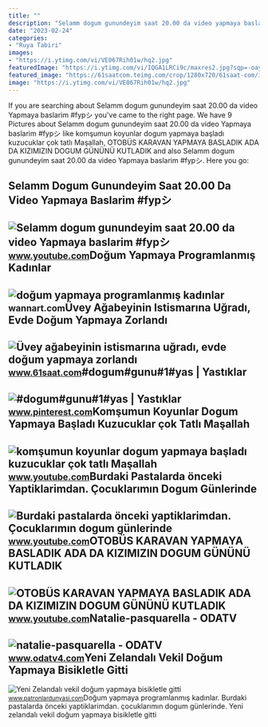 ```yaml
---
title: ""
description: "Selamm dogum gunundeyim saat 20.00 da video yapmaya baslarim #fypシ"
date: "2023-02-24"
categories:
- "Ruya Tabiri"
images:
- "https://i.ytimg.com/vi/VE067Rih01w/hq2.jpg"
featuredImage: "https://i.ytimg.com/vi/IQGA1LRCi9c/maxres2.jpg?sqp=-oaymwEoCIAKENAF8quKqQMcGADwAQH4Ac4FgAKACooCDAgAEAEYZSBNKDwwDw==&amp;rs=AOn4CLCYfRYQ6-YBf712MkIQnVD5FsmUYg"
featured_image: "https://61saatcom.teimg.com/crop/1280x720/61saat-com/images/haberler/2021/03/uvey_agabeyinin_istismarina_ugradi_evde_dogum_yapmaya_zorlandi_h857232_901b8.jpg"
image: "https://i.ytimg.com/vi/VE067Rih01w/hq2.jpg"
---
```


If you are searching about Selamm dogum gunundeyim saat 20.00 da video Yapmaya baslarim #fypシ you've came to the right page. We have 9 Pictures about Selamm dogum gunundeyim saat 20.00 da video Yapmaya baslarim #fypシ like komşumun koyunlar dogum yapmaya başladı kuzucuklar çok tatlı Maşallah, OTOBÜS KARAVAN YAPMAYA BASLADIK ADA DA KIZIMIZIN DOGUM GÜNÜNÜ KUTLADIK and also Selamm dogum gunundeyim saat 20.00 da video Yapmaya baslarim #fypシ. Here you go:

Selamm Dogum Gunundeyim Saat 20.00 Da Video Yapmaya Baslarim #fypシ
------------------------------------------------------------------

 ![Selamm dogum gunundeyim saat 20.00 da video Yapmaya baslarim #fypシ](https://i.ytimg.com/vi/IQGA1LRCi9c/maxres2.jpg?sqp=-oaymwEoCIAKENAF8quKqQMcGADwAQH4Ac4FgAKACooCDAgAEAEYZSBNKDwwDw==&rs=AOn4CLCYfRYQ6-YBf712MkIQnVD5FsmUYg) <small>www.youtube.com</small>Doğum Yapmaya Programlanmış Kadınlar
------------------------------------

 ![doğum yapmaya programlanmış kadınlar](https://cdn.wannart.com/production/post/dogum-yapmaya-programlanmis-kadinlar-KfEv3.jpg) <small>wannart.com</small>Üvey Ağabeyinin Istismarına Uğradı, Evde Doğum Yapmaya Zorlandı
---------------------------------------------------------------

 ![Üvey ağabeyinin istismarına uğradı, evde doğum yapmaya zorlandı](https://61saatcom.teimg.com/crop/1280x720/61saat-com/images/haberler/2021/03/uvey_agabeyinin_istismarina_ugradi_evde_dogum_yapmaya_zorlandi_h857232_901b8.jpg) <small>www.61saat.com</small>\#dogum#gunu#1#yas | Yastıklar
------------------------------

 ![#dogum#gunu#1#yas | Yastıklar](https://i.pinimg.com/originals/96/46/64/96466403abf18d2d19b37bc1c53a2f6c.jpg) <small>www.pinterest.com</small>Komşumun Koyunlar Dogum Yapmaya Başladı Kuzucuklar çok Tatlı Maşallah
---------------------------------------------------------------------

 ![komşumun koyunlar dogum yapmaya başladı kuzucuklar çok tatlı Maşallah](https://i.ytimg.com/vi/Q5Z_HHIaLiA/maxresdefault.jpg) <small>www.youtube.com</small>Burdaki Pastalarda önceki Yaptiklarimdan. Çocuklarımın Dogum Günlerinde
-----------------------------------------------------------------------

 ![Burdaki pastalarda önceki yaptiklarimdan. Çocuklarımın dogum günlerinde](https://i.ytimg.com/vi/VE067Rih01w/hq2.jpg) <small>www.youtube.com</small>OTOBÜS KARAVAN YAPMAYA BASLADIK ADA DA KIZIMIZIN DOGUM GÜNÜNÜ KUTLADIK
----------------------------------------------------------------------

 ![OTOBÜS KARAVAN YAPMAYA BASLADIK ADA DA KIZIMIZIN DOGUM GÜNÜNÜ KUTLADIK](https://i.ytimg.com/vi/tS5F9_e8QtI/maxresdefault.jpg) <small>www.youtube.com</small>Natalie-pasquarella - ODATV
---------------------------

 ![natalie-pasquarella - ODATV](https://cdn.odatv4.com/images/2017_09/2017_09_29/sunucu-canli-yayinda-dogum-yapmaya-basladi-2909171200_l2.jpg) <small>www.odatv4.com</small>Yeni Zelandalı Vekil Doğum Yapmaya Bisikletle Gitti
---------------------------------------------------

 ![Yeni Zelandalı vekil doğum yapmaya bisikletle gitti](http://www.patronlardunyasi.com/haber_resim/Yeni-Zelandali-vekil-dogum-yapmaya-bisikletle-gitti-257707.jpg) <small>www.patronlardunyasi.com</small>Doğum yapmaya programlanmış kadınlar. Burdaki pastalarda önceki yaptiklarimdan. çocuklarımın dogum günlerinde. Yeni zelandalı vekil doğum yapmaya bisikletle gitti
